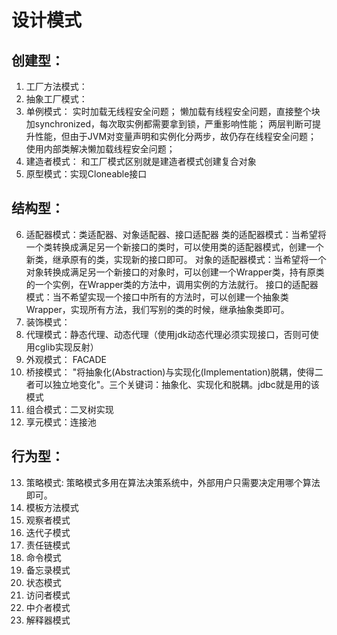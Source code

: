 # 设计模式

## 创建型：
1. 工厂方法模式：
2. 抽象工厂模式：
3. 单例模式：
实时加载无线程安全问题；
懒加载有线程安全问题，直接整个块加synchronized，每次取实例都需要拿到锁，严重影响性能；
两层判断可提升性能，但由于JVM对变量声明和实例化分两步，故仍存在线程安全问题；
使用内部类解决懒加载线程安全问题；
4. 建造者模式：
和工厂模式区别就是建造者模式创建复合对象
5. 原型模式：实现Cloneable接口
## 结构型：
6. 适配器模式：类适配器、对象适配器、接口适配器
类的适配器模式：当希望将一个类转换成满足另一个新接口的类时，可以使用类的适配器模式，创建一个新类，继承原有的类，实现新的接口即可。
对象的适配器模式：当希望将一个对象转换成满足另一个新接口的对象时，可以创建一个Wrapper类，持有原类的一个实例，在Wrapper类的方法中，调用实例的方法就行。
接口的适配器模式：当不希望实现一个接口中所有的方法时，可以创建一个抽象类Wrapper，实现所有方法，我们写别的类的时候，继承抽象类即可。
7. 装饰模式：
8. 代理模式：静态代理、动态代理（使用jdk动态代理必须实现接口，否则可使用cglib实现反射）
9. 外观模式： FACADE
10. 桥接模式： "将抽象化(Abstraction)与实现化(Implementation)脱耦，使得二者可以独立地变化"。三个关键词：抽象化、实现化和脱耦。jdbc就是用的该模式
11. 组合模式：二叉树实现
12. 享元模式：连接池

## 行为型：
13. 策略模式: 策略模式多用在算法决策系统中，外部用户只需要决定用哪个算法即可。
14. 模板方法模式
15. 观察者模式
16. 迭代子模式
17. 责任链模式
18. 命令模式
19. 备忘录模式
20. 状态模式
21. 访问者模式
22. 中介者模式
23. 解释器模式

